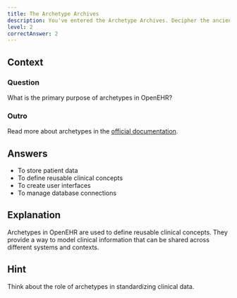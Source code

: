 ```yaml
---
title: The Archetype Archives
description: You've entered the Archetype Archives. Decipher the ancient scrolls to progress!
level: 2
correctAnswer: 2
---
```


## Context

### Question

What is the primary purpose of archetypes in OpenEHR?

### Outro

Read more about archetypes in the <a href="https://specifications.openehr.org/releases/AM/latest/Overview.html" target="_blank">official documentation</a>.

## Answers

- To store patient data
- To define reusable clinical concepts
- To create user interfaces
- To manage database connections

## Explanation

Archetypes in OpenEHR are used to define reusable clinical concepts. They provide a way to model clinical information that can be shared across different systems and contexts.

## Hint

Think about the role of archetypes in standardizing clinical data.
